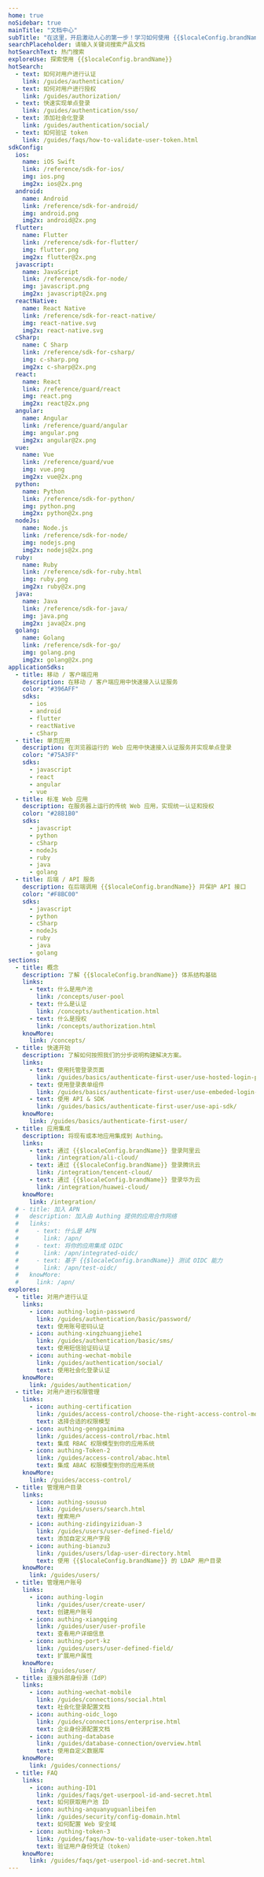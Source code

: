 ```yaml
---
home: true
noSidebar: true
mainTitle: "文档中心"
subTitle: "在这里，开启激动人心的第一步！学习如何使用 {{$localeConfig.brandName}} 及 {{$localeConfig.brandName}} 提供的 API。"
searchPlaceholder: 请输入关键词搜索产品文档 
hotSearchText: 热门搜索
exploreUse: 探索使用 {{$localeConfig.brandName}} 
hotSearch:
  - text: 如何对用户进行认证
    link: /guides/authentication/
  - text: 如何对用户进行授权
    link: /guides/authorization/
  - text: 快速实现单点登录
    link: /guides/authentication/sso/
  - text: 添加社会化登录
    link: /guides/authentication/social/
  - text: 如何验证 token
    link: /guides/faqs/how-to-validate-user-token.html
sdkConfig:
  ios:
    name: iOS Swift
    link: /reference/sdk-for-ios/
    img: ios.png
    img2x: ios@2x.png
  android:
    name: Android
    link: /reference/sdk-for-android/
    img: android.png
    img2x: android@2x.png
  flutter:
    name: Flutter
    link: /reference/sdk-for-flutter/
    img: flutter.png
    img2x: flutter@2x.png
  javascript:
    name: JavaScript
    link: /reference/sdk-for-node/
    img: javascript.png
    img2x: javascript@2x.png
  reactNative:
    name: React Native
    link: /reference/sdk-for-react-native/
    img: react-native.svg
    img2x: react-native.svg
  cSharp:
    name: C Sharp
    link: /reference/sdk-for-csharp/
    img: c-sharp.png
    img2x: c-sharp@2x.png
  react:
    name: React
    link: /reference/guard/react
    img: react.png
    img2x: react@2x.png
  angular:
    name: Angular
    link: /reference/guard/angular
    img: angular.png
    img2x: angular@2x.png
  vue:
    name: Vue
    link: /reference/guard/vue
    img: vue.png
    img2x: vue@2x.png
  python:
    name: Python
    link: /reference/sdk-for-python/
    img: python.png
    img2x: python@2x.png
  nodeJs:
    name: Node.js
    link: /reference/sdk-for-node/
    img: nodejs.png
    img2x: nodejs@2x.png
  ruby:
    name: Ruby
    link: /reference/sdk-for-ruby.html
    img: ruby.png
    img2x: ruby@2x.png
  java:
    name: Java
    link: /reference/sdk-for-java/
    img: java.png
    img2x: java@2x.png
  golang:
    name: Golang
    link: /reference/sdk-for-go/
    img: golang.png
    img2x: golang@2x.png
applicationSdks:
  - title: 移动 / 客户端应用
    description: 在移动 / 客户端应用中快速接入认证服务
    color: "#396AFF"
    sdks:
      - ios
      - android
      - flutter
      - reactNative
      - cSharp
  - title: 单页应用
    description: 在浏览器运行的 Web 应用中快速接入认证服务并实现单点登录
    color: "#75A3FF"
    sdks:
      - javascript
      - react
      - angular
      - vue
  - title: 标准 Web 应用
    description: 在服务器上运行的传统 Web 应用，实现统一认证和授权
    color: "#28B1B0"
    sdks:
      - javascript
      - python
      - cSharp
      - nodeJs
      - ruby
      - java
      - golang
  - title: 后端 / API 服务
    description: 在后端调用 {{$localeConfig.brandName}} 并保护 API 接口
    color: "#F8BC00"
    sdks:
      - javascript
      - python
      - cSharp
      - nodeJs
      - ruby
      - java
      - golang
sections:
  - title: 概念
    description: 了解 {{$localeConfig.brandName}} 体系结构基础
    links:
      - text: 什么是用户池
        link: /concepts/user-pool
      - text: 什么是认证
        link: /concepts/authentication.html
      - text: 什么是授权
        link: /concepts/authorization.html
    knowMore:
      link: /concepts/
  - title: 快速开始
    description: 了解如何按照我们的分步说明构建解决方案。
    links:
      - text: 使用托管登录页面
        link: /guides/basics/authenticate-first-user/use-hosted-login-page
      - text: 使用登录表单组件
        link: /guides/basics/authenticate-first-user/use-embeded-login-component/
      - text: 使用 API & SDK
        link: /guides/basics/authenticate-first-user/use-api-sdk/
    knowMore:
      link: /guides/basics/authenticate-first-user/
  - title: 应用集成
    description: 将现有或本地应用集成到 Authing。
    links:
      - text: 通过 {{$localeConfig.brandName}} 登录阿里云
        link: /integration/ali-cloud/
      - text: 通过 {{$localeConfig.brandName}} 登录腾讯云
        link: /integration/tencent-cloud/
      - text: 通过 {{$localeConfig.brandName}} 登录华为云
        link: /integration/huawei-cloud/
    knowMore:
      link: /integration/
  # - title: 加入 APN
  #   description: 加入由 Authing 提供的应用合作网络
  #   links:
  #     - text: 什么是 APN
  #       link: /apn/
  #     - text: 将你的应用集成 OIDC
  #       link: /apn/integrated-oidc/
  #     - text: 基于 {{$localeConfig.brandName}} 测试 OIDC 能力
  #       link: /apn/test-oidc/
  #   knowMore:
  #     link: /apn/
explores:
  - title: 对用户进行认证
    links:
      - icon: authing-login-password
        link: /guides/authentication/basic/password/
        text: 使用账号密码认证
      - icon: authing-xingzhuangjiehe1
        link: /guides/authentication/basic/sms/
        text: 使用短信验证码认证
      - icon: authing-wechat-mobile
        link: /guides/authentication/social/
        text: 使用社会化登录认证
    knowMore:
      link: /guides/authentication/
  - title: 对用户进行权限管理
    links:
      - icon: authing-certification
        link: /guides/access-control/choose-the-right-access-control-model.html
        text: 选择合适的权限模型
      - icon: authing-genggaimima
        link: /guides/access-control/rbac.html
        text: 集成 RBAC 权限模型到你的应用系统
      - icon: authing-Token-2
        link: /guides/access-control/abac.html
        text: 集成 ABAC 权限模型到你的应用系统
    knowMore:
      link: /guides/access-control/
  - title: 管理用户目录
    links:
      - icon: authing-sousuo
        link: /guides/users/search.html
        text: 搜索用户
      - icon: authing-zidingyiziduan-3
        link: /guides/users/user-defined-field/
        text: 添加自定义用户字段
      - icon: authing-bianzu3
        link: /guides/users/ldap-user-directory.html
        text: 使用 {{$localeConfig.brandName}} 的 LDAP 用户目录
    knowMore:
      link: /guides/users/
  - title: 管理用户账号
    links:
      - icon: authing-login
        link: /guides/user/create-user/
        text: 创建用户账号
      - icon: authing-xiangqing
        link: /guides/user/user-profile
        text: 查看用户详细信息
      - icon: authing-port-kz
        link: /guides/users/user-defined-field/
        text: 扩展用户属性
    knowMore:
      link: /guides/user/
  - title: 连接外部身份源（IdP）
    links:
      - icon: authing-wechat-mobile
        link: /guides/connections/social.html
        text: 社会化登录配置文档
      - icon: authing-oidc_logo
        link: /guides/connections/enterprise.html
        text: 企业身份源配置文档
      - icon: authing-database
        link: /guides/database-connection/overview.html
        text: 使用自定义数据库
    knowMore:
      link: /guides/connections/
  - title: FAQ
    links:
      - icon: authing-ID1
        link: /guides/faqs/get-userpool-id-and-secret.html
        text: 如何获取用户池 ID
      - icon: authing-anquanyuguanlibeifen
        link: /guides/security/config-domain.html
        text: 如何配置 Web 安全域
      - icon: authing-token-3
        link: /guides/faqs/how-to-validate-user-token.html
        text: 验证用户身份凭证（token）
    knowMore:
      link: /guides/faqs/get-userpool-id-and-secret.html
---
```

